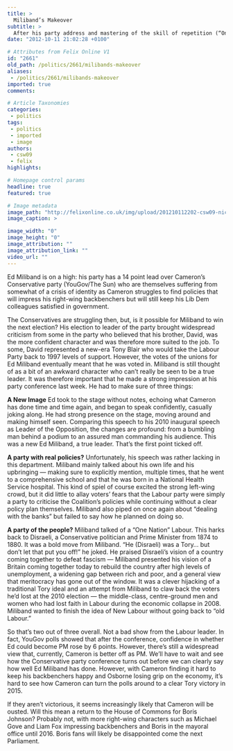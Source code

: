 ```yaml
---
title: >
  Miliband’s Makeover
subtitle: >
  After his party address and mastering of the skill of repetition (“One Nation” - 46 times), the Labour leader is hoping to boost his election chances. Matthew Proctor looks into them.
date: "2012-10-11 21:02:28 +0100"

# Attributes from Felix Online V1
id: "2661"
old_path: /politics/2661/milibands-makeover
aliases:
 - /politics/2661/milibands-makeover
imported: true
comments:

# Article Taxonomies
categories:
 - politics
tags:
 - politics
 - imported
 - image
authors:
 - csw09
 - felix
highlights:

# Homepage control params
headline: true
featured: true

# Image metadata
image_path: "http://felixonline.co.uk/img/upload/201210112202-csw09-nick_clegg-small.jpg"
image_caption: >

image_width: "0"
image_height: "0"
image_attribution: ""
image_attribution_link: ""
video_url: ""
---
```


Ed Miliband is on a high: his party has a 14 point lead over Cameron’s Conservative party (YouGov/The Sun) who are themselves suffering from somewhat of a crisis of identity as Cameron struggles to find policies that will impress his right-wing backbenchers but will still keep his Lib Dem colleagues satisfied in government.

The Conservatives are struggling then, but, is it possible for Miliband to win the next election? His election to leader of the party brought widespread criticism from some in the party who believed that his brother, David, was the more confident character and was therefore more suited to the job. To some, David represented a new-era Tony Blair who would take the Labour Party back to 1997 levels of support. However, the votes of the unions for Ed Miliband eventually meant that he was voted in.
 Miliband is still thought of as a bit of an awkward character who can’t really be seen to be a true leader. It was therefore important that he made a strong impression at his party conference last week. He had to make sure of three things:

__A New Image__
 Ed took to the stage without notes, echoing what Cameron has done time and time again, and began to speak confidently, casually joking along. He had strong presence on the stage, moving around and making himself seen. Comparing this speech to his 2010 inaugural speech as Leader of the Opposition, the changes are profound: from a bumbling man behind a podium to an assured man commanding his audience. This was a new Ed Miliband, a true leader. That’s the first point ticked off.

__A party with real policies?__
 Unfortunately, his speech was rather lacking in this department. Miliband mainly talked about his own life and his upbringing — making sure to explicitly mention, multiple times, that he went to a comprehensive school and that he was born in a National Health Service hospital. This kind of spiel of course excited the strong left-wing crowd, but it did little to allay voters’ fears that the Labour party were simply a party to criticise the Coalition’s policies while continuing without a clear policy plan themselves. Miliband also piped on once again about “dealing with the banks” but failed to say how he planned on doing so.

__A party of the people?__
 Miliband talked of a “One Nation” Labour. This harks back to Disraeli, a Conservative politician and Prime Minister from 1874 to 1880. It was a bold move from Miliband. “He (Disraeli) was a Tory… but don’t let that put you off!” he joked. He praised Disraeli’s vision of a country coming together to defeat fascism — Miliband presented his vision of a Britain coming together today to rebuild the country after high levels of unemployment, a widening gap between rich and poor, and a general view that meritocracy has gone out of the window. It was a clever hijacking of a traditional Tory ideal and an attempt from Miliband to claw back the voters he’d lost at the 2010 election — the middle-class, centre-ground men and women who had lost faith in Labour during the economic collapse in 2008. Miliband wanted to finish the idea of New Labour without going back to “old Labour.”

So that’s two out of three overall. Not a bad show from the Labour leader. In fact, YouGov polls showed that after the conference, confidence in whether Ed could become PM rose by 6 points. However, there’s still a widespread view that, currently, Cameron is better off as PM. We’ll have to wait and see how the Conservative party conference turns out before we can clearly say how well Ed Miliband has done. However, with Cameron finding it hard to keep his backbenchers happy and Osborne losing grip on the economy, it’s hard to see how Cameron can turn the polls around to a clear Tory victory in 2015.

If they aren’t victorious, it seems increasingly likely that Cameron will be ousted. Will this mean a return to the House of Commons for Boris Johnson? Probably not, with more right-wing characters such as Michael Gove and Liam Fox impressing backbenchers and Boris in the mayoral office until 2016. Boris fans will likely be disappointed come the next Parliament.
